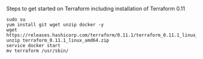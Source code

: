 
Steps to get started on Terraform including installation of Terraform 0.11

    sudo su 
    yum install git wget unzip docker -y
    wget https://releases.hashicorp.com/terraform/0.11.1/terraform_0.11.1_linux_amd64.zip
    unzip terraform_0.11.1_linux_amd64.zip 
    service docker start
    mv terraform /usr/sbin/
